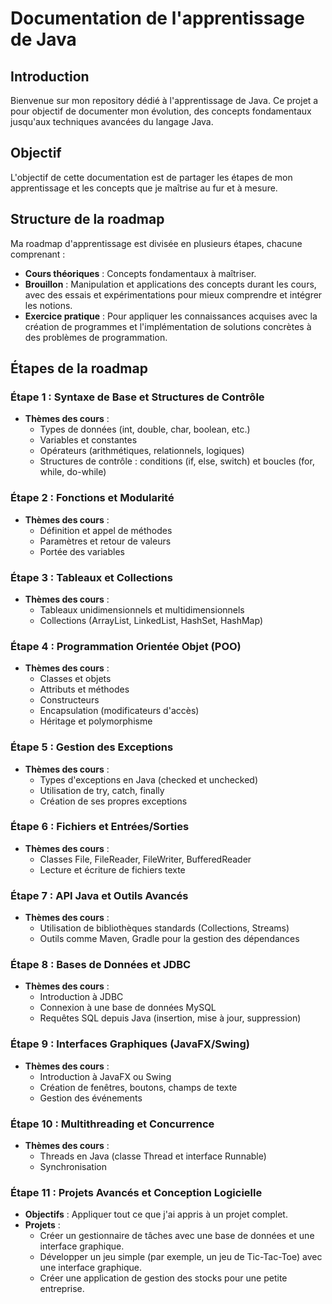 # Documentation de l'apprentissage de Java

## Introduction
Bienvenue sur mon repository dédié à l'apprentissage de Java. Ce projet a pour objectif de documenter mon évolution, des concepts fondamentaux jusqu'aux techniques avancées du langage Java.

## Objectif
L'objectif de cette documentation est de partager les étapes de mon apprentissage et les concepts que je maîtrise au fur et à mesure.

## Structure de la roadmap
Ma roadmap d'apprentissage est divisée en plusieurs étapes, chacune comprenant :

- **Cours théoriques** : Concepts fondamentaux à maîtriser.
- **Brouillon** :  Manipulation et applications des concepts durant les cours, avec des essais et expérimentations pour mieux comprendre et intégrer les notions.
- **Exercice pratique** : Pour appliquer les connaissances acquises avec la création de programmes et l'implémentation de solutions concrètes à des problèmes de programmation.

## Étapes de la roadmap

### Étape 1 : Syntaxe de Base et Structures de Contrôle
- **Thèmes des cours** :
  - Types de données (int, double, char, boolean, etc.)
  - Variables et constantes
  - Opérateurs (arithmétiques, relationnels, logiques)
  - Structures de contrôle : conditions (if, else, switch) et boucles (for, while, do-while)

### Étape 2 : Fonctions et Modularité
- **Thèmes des cours** :
  - Définition et appel de méthodes
  - Paramètres et retour de valeurs
  - Portée des variables

### Étape 3 : Tableaux et Collections
- **Thèmes des cours** :
  - Tableaux unidimensionnels et multidimensionnels
  - Collections (ArrayList, LinkedList, HashSet, HashMap)

### Étape 4 : Programmation Orientée Objet (POO)
- **Thèmes des cours** :
  - Classes et objets
  - Attributs et méthodes
  - Constructeurs
  - Encapsulation (modificateurs d'accès)
  - Héritage et polymorphisme

### Étape 5 : Gestion des Exceptions
- **Thèmes des cours** :
  - Types d'exceptions en Java (checked et unchecked)
  - Utilisation de try, catch, finally
  - Création de ses propres exceptions

### Étape 6 : Fichiers et Entrées/Sorties
- **Thèmes des cours** :
  - Classes File, FileReader, FileWriter, BufferedReader
  - Lecture et écriture de fichiers texte

### Étape 7 : API Java et Outils Avancés
- **Thèmes des cours** :
  - Utilisation de bibliothèques standards (Collections, Streams)
  - Outils comme Maven, Gradle pour la gestion des dépendances

### Étape 8 : Bases de Données et JDBC
- **Thèmes des cours** :
  - Introduction à JDBC
  - Connexion à une base de données MySQL
  - Requêtes SQL depuis Java (insertion, mise à jour, suppression)

### Étape 9 : Interfaces Graphiques (JavaFX/Swing)
- **Thèmes des cours** :
  - Introduction à JavaFX ou Swing
  - Création de fenêtres, boutons, champs de texte
  - Gestion des événements

### Étape 10 : Multithreading et Concurrence
- **Thèmes des cours** :
  - Threads en Java (classe Thread et interface Runnable)
  - Synchronisation

### Étape 11 : Projets Avancés et Conception Logicielle
- **Objectifs** : Appliquer tout ce que j'ai appris à un projet complet.
- **Projets** :
  - Créer un gestionnaire de tâches avec une base de données et une interface graphique.
  - Développer un jeu simple (par exemple, un jeu de Tic-Tac-Toe) avec une interface graphique.
  - Créer une application de gestion des stocks pour une petite entreprise.


